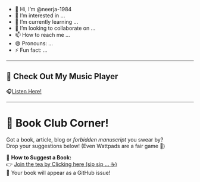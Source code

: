 - 👋 Hi, I’m @neerja-1984
- 👀 I’m interested in ...
- 🌱 I’m currently learning ...
- 💞️ I’m looking to collaborate on ...
- 📫 How to reach me ...
- 😄 Pronouns: ...
- ⚡ Fun fact: ...

<!---
neerja-1984/neerja-1984 is a ✨ special ✨ repository because its `README.md` (this file) appears on your GitHub profile.
You can click the Preview link to take a look at your changes.
--->

---------------

## 🎵 Check Out My Music Player  
🎧[Listen Here!](https://neerja-1984.github.io/music-player/)


------------------

# 📖 Book Club Corner!  
Got a book, article, blog or *forbidden manuscript* you swear by?  
Drop your suggestions below! (Even Wattpads are a fair game 👀)

📌 **How to Suggest a Book:**  
👉 [Join the tea by Clicking here (sip sip ... ☕️)](https://neerja-1984.github.io/book-club/)  
🚀 Your book will appear as a GitHub issue!
